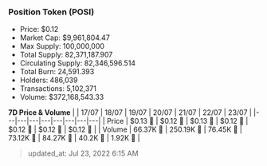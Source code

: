 
  ### Position Token (POSI)
  - Price: $0.12
  - Market Cap: $9,961,804.47
  - Max Supply: 100,000,000
  - Total Supply: 82,371,187.907
  - Circulating Supply: 82,346,596.514
  - Total Burn: 24,591.393
  - Holders: 486,039
  - Transactions: 5,102,371
  - Volume: $372,168,543.33

  **7D Price & Volume**
  | | 17&#x2F;07 | 18&#x2F;07 | 19&#x2F;07 | 20&#x2F;07 | 21&#x2F;07 | 22&#x2F;07 | 23&#x2F;07 |
  |---|---|---|---|---|---|---|---|
  | Price | $0.13 🔻 | $0.12 🔻 | $0.13 🚀 | $0.12 🔻 | $0.12 🔻 | $0.12 🔻 | $0.12 🚀 |
  | Volume | 66.37K 🔻 | 250.19K 🚀 | 76.45K 🔻 | 73.12K 🔻 | 84.27K 🚀 | 40.2K 🔻 | 1.92K 🔻 |

  > updated_at: Jul 23, 2022 6:15 AM
